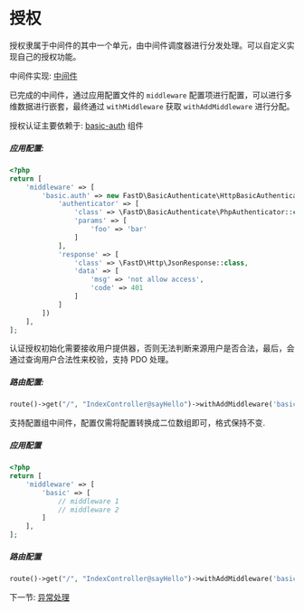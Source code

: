 # 授权

授权隶属于中间件的其中一个单元，由中间件调度器进行分发处理。可以自定义实现自己的授权功能。

中间件实现: [中间件](zh-cn/3.1/3-2-middleware.md)

已完成的中间件，通过应用配置文件的 `middleware` 配置项进行配置，可以进行多维数据进行嵌套，最终通过 `withMiddleware` 获取 `withAddMiddleware` 进行分配。

授权认证主要依赖于: [basic-auth](https://github.com/JanHuang/basic-authenticate) 组件

##### 应用配置: 

```php
<?php
return [
    'middleware' => [
        'basic.auth' => new FastD\BasicAuthenticate\HttpBasicAuthentication([
            'authenticator' => [
                'class' => \FastD\BasicAuthenticate\PhpAuthenticator::class,
                'params' => [
                    'foo' => 'bar'
                ]
            ],
            'response' => [
                'class' => \FastD\Http\JsonResponse::class,
                'data' => [
                    'msg' => 'not allow access',
                    'code' => 401
                ]
            ]
        ])
    ],
];
```

认证授权初始化需要接收用户提供器，否则无法判断来源用户是否合法，最后，会通过查询用户合法性来校验，支持 PDO 处理。

##### 路由配置: 

```php
route()->get("/", "IndexController@sayHello")->withAddMiddleware('basic.auth');
```

支持配置组中间件，配置仅需将配置转换成二位数组即可，格式保持不变.

##### 应用配置

```php
<?php
return [
    'middleware' => [
        'basic' => [
            // middleware 1
            // middleware 2
        ]
    ],
];
```

##### 路由配置

```php
route()->get("/", "IndexController@sayHello")->withAddMiddleware('basic.auth');
```

下一节: [异常处理](zh-cn/3.1/2-5-exception-logger-handling.md)
